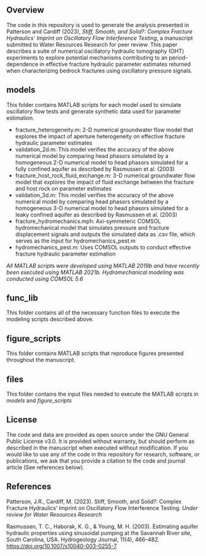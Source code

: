 ## Overview
The code in this repository is used to generate the analysis presented in Patterson and Cardiff (2023), _Stiff, Smooth, and Solid?: Complex Fracture Hydraulics' Imprint on Oscillatory Flow Interference Testing_, a manuscript submitted to Water Resources Research for peer review. This paper describes a suite of numerical oscillatory hydraulic tomography (OHT) experiments to explore potential mechanisms contributing to an period-dependence in effective fracture hydraulic parameter estimates returned when characterizing bedrock fractures using oscillatory pressure signals. 

## models
This folder contains MATLAB scripts for each model used to simulate oscillatory flow tests and generate synthetic data used for parameter estimation. 
* fracture_heterogeneity.m: 2-D numerical groundwater flow model that explores the impact of aperture heterogeneity on effective fracture hydraulic parameter estimates
* validation_2d.m: This model verifies the accuracy of the above numerical model by comparing head phasors simulated by a homogeneous 2-D numerical model to head phasors simulated for a fully confined aquifer as described by Rasmussen et al. (2003)
* fracture_host_rock_fluid_exchange.m: 3-D numerical groundwater flow model that explores the impact of fluid exchange between the fracture and host rock on parameter estimates
* validation_3d.m: This model verifies the accuracy of the above numerical model by comparing head phasors simulated by a homogeneous 3-D numerical model to head phasors simulated for a leaky confined aquifer as described by Rasmussen et al. (2003)
* fracture_hydromechanics.mph: Axi-symmeteric COMSOL hydromechanical model that simulates pressure and fracture displacement signals and outputs the simulated data as .csv file, which serves as the input for hydromechanics_pest.m
* hydromechanics_pest.m: Uses COMSOL outputs to conduct effective fracture hydraulic parameter estimation
 
_All MATLAB scripts were developed using MATLAB 2019b and have recently been executed using MATLAB 2021b. Hydromechanical modeling was conducted using COMSOL 5.6_

## func_lib
This folder contains all of the necessary function files to execute the modeling scripts described above.

## figure_scripts
This folder contains MATLAB scripts that reproduce figures presented throughout the manuscript.

## files
This folder contains the input files needed to execute the MATLAB scripts in *models* and *figure_scripts*

## License
The code and data are provided as open source under the GNU General Public License v3.0. It is provided without warranty, but should perform as described in the manuscript when executed without modification. If you would like to use any of the code in this repository for research, software, or publications, we ask that you provide a citation to the code and journal article (See references below).

## References
Patterson, J.R., Cardiff, M. (2023). Stiff, Smooth, and Solid?: Complex Fracture Hydraulics' Imprint on Oscillatory Flow Interference Testing. *Under review for Water Resources Research*

Rasmussen, T. C., Haborak, K. G., & Young, M. H. (2003). Estimating aquifer hydraulic properties using sinusoidal pumping at the Savannah River site, South Carolina, USA. Hydrogeology Journal, 11(4), 466–482. https://doi.org/10.1007/s10040-003-0255-7
